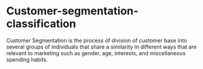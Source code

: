# Customer-segmentation-classification
Customer Segmentation is the process of division of customer base into several groups of individuals that share a similarity in different ways that are relevant to marketing such as gender, age, interests, and miscellaneous spending habits. 
